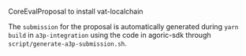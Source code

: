 CoreEvalProposal to install vat-localchain

The `submission` for the proposal is automatically generated during `yarn build` in `a3p-integration` using the code in agoric-sdk through `script/generate-a3p-submission.sh`.
